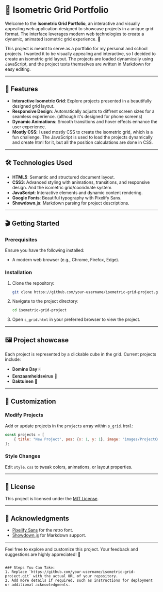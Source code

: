 # 🎨 Isometric Grid Portfolio

Welcome to the **Isometric Grid Portfolio**, an interactive and visually appealing web application designed to showcase projects in a unique grid format. The interface leverages modern web technologies to create a dynamic, animated isometric grid experience. 🌟

This project is meant to serve as a portfolio for my personal and school projects. I wanted it to be visually appealing and interactive, so I decided to create an isometric grid layout. The projects are loaded dynamically using JavaScript, and the project texts themselves are written in Markdown for easy editing.

---

## 🚀 Features

- **Interactive Isometric Grid**: Explore projects presented in a beautifully designed grid layout.
- **Responsive Design**: Automatically adjusts to diffrent screen sizes for a seamless experience. (although it's designed for phone screens)
- **Dynamic Animations**: Smooth transitions and hover effects enhance the user experience.
- **Mostly CSS**: I used mostly CSS to create the isometric grid, which is a fun challenge. The JavaScript is used to load the projects dynamically and create html for it, but all the position calculations are done in CSS.

---

## 🛠️ Technologies Used

- **HTML5**: Semantic and structured document layout.
- **CSS3**: Advanced styling with animations, transitions, and responsive design. And the isometric grid/cooridnate system.
- **JavaScript**: Interactive elements and dynamic content rendering.
- **Google Fonts**: Beautiful typography with Pixelify Sans.
- **Showdown.js**: Markdown parsing for project descriptions.

---

## 🎬 Getting Started

### Prerequisites

Ensure you have the following installed:

- A modern web browser (e.g., Chrome, Firefox, Edge).

### Installation

1. Clone the repository:
   ```bash
   git clone https://github.com/your-username/isometric-grid-project.git
   ```
2. Navigate to the project directory:
   ```bash
   cd isometric-grid-project
   ```
3. Open `s_grid.html` in your preferred browser to view the project.

---

## 🖼️ Project showcase

Each project is represented by a clickable cube in the grid. Current projects include:

- **Domino Day** 🀄
- **Eenzaamheidsvirus** 🦠
- **Daktuinen** 🌱

---

## 🌟 Customization

### Modify Projects

Add or update projects in the `projects` array within `s_grid.html`:
```javascript
const projects = [
    { title: "New Project", pos: {x: 1, y: 1}, image: "images/ProjectCubes/newProject.png" },
];
```

### Style Changes

Edit `style.css` to tweak colors, animations, or layout properties.

---

## 📜 License

This project is licensed under the [MIT License](LICENSE).

---

## 🎉 Acknowledgments

- [Pixelify Sans](https://fonts.google.com/specimen/Pixelify+Sans) for the retro font.
- [Showdown.js](https://github.com/showdownjs/showdown) for Markdown support.

---

Feel free to explore and customize this project. Your feedback and suggestions are highly appreciated! 🌟
```

### Steps You Can Take:
1. Replace `https://github.com/your-username/isometric-grid-project.git` with the actual URL of your repository.
2. Add more details if required, such as instructions for deployment or additional acknowledgments.